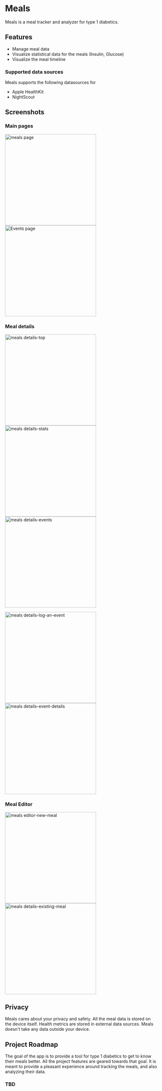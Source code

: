 # Meals
Meals is a meal tracker and analyzer for type 1 diabetics.

## Features
- Manage meal data
- Visualize statistical data for the meals (Insulin, Glucose)
- Visualize the meal timeline

### Supported data sources
Meals supports the following datasources for 

- Apple HealthKit
- NightScout

## Screenshots

### Main pages
<p float="left">
    <img src="https://storage.googleapis.com/meals-screenshots/Meals Page.png" alt="meals page" width="300"/>
    <img src="https://storage.googleapis.com/meals-screenshots/Events Page.png" alt="Events page" width="300"/>
</p>

### Meal details
<p float="left">
    <img src="https://storage.googleapis.com/meals-screenshots/Meal Details-name,photo,description.png" alt="meals details-top" width="300"/>
    <img src="https://storage.googleapis.com/meals-screenshots/Meal Details-statistics.png" alt="meals details-stats" width="300"/>
    <img src="https://storage.googleapis.com/meals-screenshots/Meal Details-events.png" alt="meals details-events" width="300"/>
</p>
<p float="left">
    <img src="https://storage.googleapis.com/meals-screenshots/Meal Details-log-an-event.png" alt="meals details-log-an-event" width="300"/>
    <img src="https://storage.googleapis.com/meals-screenshots/Meal Details-event-details.png" alt="meals details-event-details" width="300"/>
</p>

### Meal Editor
<p float="left">
    <img src="https://storage.googleapis.com/meals-screenshots/Meal Editor-new-meal.png" alt="meals editor-new-meal" width="300"/>
    <img src="https://storage.googleapis.com/meals-screenshots/Meal Editor-existing-meal.png" alt="meals details-existing-meal" width="300"/>
</p>


## Privacy
Meals cares about your privacy and safety. All the meal data is stored on the device itself. 
Health metrics are stored in external data sources. 
Meals doesn't take any data outside your device.


## Project Roadmap
The goal of the app is to provide a tool for type 1 diabetics to get to know their meals better.
All the project features are geared towards that goal. It is meant to provide a pleasant experience
around tracking the meals, and also analyzing their data.

### TBD
